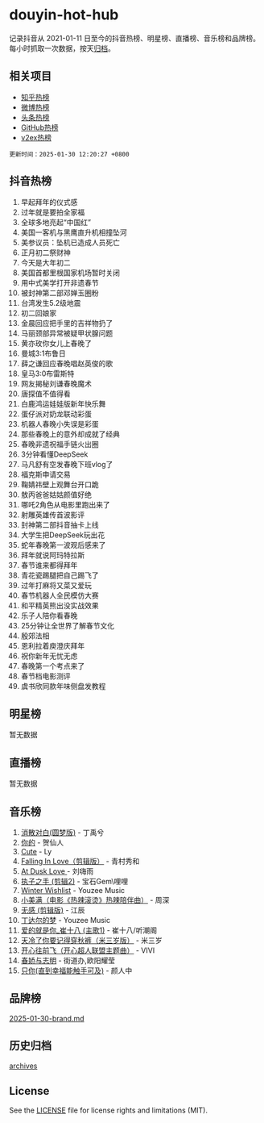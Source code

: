# douyin-hot-hub

记录抖音从 2021-01-11 日至今的抖音热榜、明星榜、直播榜、音乐榜和品牌榜。每小时抓取一次数据，按天[归档](archives)。

## 相关项目

- [知乎热榜](https://github.com/lonnyzhang423/zhihu-hot-hub)
- [微博热榜](https://github.com/lonnyzhang423/weibo-hot-hub)
- [头条热榜](https://github.com/lonnyzhang423/toutiao-hot-hub)
- [GitHub热榜](https://github.com/lonnyzhang423/github-hot-hub)
- [v2ex热榜](https://github.com/lonnyzhang423/v2ex-hot-hub)


`更新时间：2025-01-30 12:20:27 +0800`

## 抖音热榜

1. 早起拜年的仪式感
1. 过年就是要拍全家福
1. 全球多地亮起“中国红”
1. 美国一客机与黑鹰直升机相撞坠河
1. 美参议员：坠机已造成人员死亡
1. 正月初二祭财神
1. 今天是大年初二
1. 美国首都里根国家机场暂时关闭
1. 用中式美学打开非遗春节
1. 被封神第二部邓婵玉圈粉
1. 台湾发生5.2级地震
1. 初二回娘家
1. 金晨回应把手里的吉祥物扔了
1. 马丽颈部异常被疑甲状腺问题
1. 黄亦玫你女儿上春晚了
1. 曼城3:1布鲁日
1. 薛之谦回应春晚唱赵英俊的歌
1. 皇马3:0布雷斯特
1. 网友揭秘刘谦春晚魔术
1. 唐探值不值得看
1. 白鹿鸿运娃娃版新年快乐舞
1. 蛋仔派对奶龙联动彩蛋
1. 机器人春晚小失误是彩蛋
1. 那些春晚上的意外却成就了经典
1. 春晚非遗祝福手链火出圈
1. 3分钟看懂DeepSeek
1. 马凡舒有空发春晚下班vlog了
1. 福克斯申请交易
1. 鞠婧祎壁上观舞台开口跪
1. 敖丙爸爸姑姑颜值好绝
1. 哪吒2角色从电影里跑出来了
1. 射雕英雄传首波影评
1. 封神第二部抖音抽卡上线
1. 大学生把DeepSeek玩出花
1. 蛇年春晚第一波观后感来了
1. 拜年就说阿玛特拉斯
1. 春节谁来都得拜年
1. 青花瓷踢腿把自己踢飞了
1. 过年打麻将又菜又爱玩
1. 春节机器人全民模仿大赛
1. 和平精英熊出没实战效果
1. 乐子人陪你看春晚
1. 25分钟让全世界了解春节文化
1. 殷郊法相
1. 恩利拉着庾澄庆拜年
1. 祝你新年无忧无虑
1. 春晚第一个考点来了
1. 春节档电影测评
1. 虞书欣同款年味侧盘发教程

## 明星榜

暂无数据

## 直播榜

暂无数据

## 音乐榜

1. [消散对白(圆梦版)](https://sf5-hl-cdn-tos.douyinstatic.com/obj/tos-cn-ve-2774/og4jB5I5IizzoZVAAAzWgBMAsMDWoArfwBOiFs) - 丁禹兮
1. [你的](https://sf5-hl-cdn-tos.douyinstatic.com/obj/tos-cn-ve-2774/oYuIeKf42jB7sEV6B2upMdpYAgfrQWj0FeRegh) - 贺仙人
1. [Cute](https://sf5-hl-cdn-tos.douyinstatic.com/obj/tos-cn-ve-2774/o4IbIzHWKAAB4wsS5qMBRiiAlEBGTpQRNfFvuo) - Ly
1. [Falling In Love（剪辑版）](https://sf5-hl-cdn-tos.douyinstatic.com/obj/tos-cn-ve-2774/o8ajpA8zzgBPahbBIO8AcKGBLJezFCRd1wfP9f) - 青村秀和
1. [ At Dusk  Love ](https://sf5-hl-cdn-tos.douyinstatic.com/obj/tos-cn-ve-2774/o8CrpCf5CaYgI4ZrtQgMQAFEfuGqNnRSDQAPBc) - 刘嗨雨
1. [执子之手 (剪辑2)](https://sf5-hl-cdn-tos.douyinstatic.com/obj/tos-cn-ve-2774/oUoZLQjCc31XzqsBnBQUNgeKtYPBcgbFDwtfcu) - 宝石Gem\哩哩
1. [Winter Wishlist](https://sf5-hl-cdn-tos.douyinstatic.com/obj/tos-cn-ve-2774/oIIgUOeamCFCVAzxN6MFRLIBlLGpUqQxeeHrLE) - Youzee Music
1. [小美满（电影《热辣滚烫》热辣陪伴曲）](https://sf5-hl-cdn-tos.douyinstatic.com/obj/tos-cn-ve-2774/o0GAn2lSgfZIDUgtevCGDQYnFg4CwnrBaxbTZL) - 周深
1. [无感 (剪辑版)](https://sf5-hl-cdn-tos.douyinstatic.com/obj/tos-cn-ve-2774/o0eIsUzJBDlQaQFC5OFlgbMEZC1TFYBftOBn6p) - 江辰
1. [丁达尔的梦](https://sf5-hl-cdn-tos.douyinstatic.com/obj/tos-cn-ve-2774/oMU3WirUZBVQkAC9ccG5P2IQirziZM2RTInUY) - Youzee Music
1. [爱的就是你_崔十八 (主歌1)](https://sf5-hl-cdn-tos.douyinstatic.com/obj/tos-cn-ve-2774/oI5BO5DhFZ6UTcNCnZaOCBLtZ7WIMQGfgnXf5E) - 崔十八/听潮阁
1. [天冷了你要记得穿秋裤（米三岁版）](https://sf5-hl-cdn-tos.douyinstatic.com/obj/tos-cn-ve-2774/oQlIwVIDWiZ6BQilAorS7MA0AgCkQDvcZAdm1) - 米三岁
1. [开心往前飞（开心超人联盟主题曲）](https://sf5-hl-cdn-tos.douyinstatic.com/obj/tos-cn-ve-2774/9d8fb7c82cf1421fb93a9fe925275e0a) - VIVI
1. [春娇与志明](https://sf5-hl-cdn-tos.douyinstatic.com/obj/tos-cn-ve-2774/e530d8fceb7044b39707d7f9ff54add1) - 街道办,欧阳耀莹
1. [只你(直到幸福能触手可及)](https://sf5-hl-cdn-tos.douyinstatic.com/obj/tos-cn-ve-2774/o0lBkRDzFTeaVSUz3ZZSCBVtZ5DIMQGfgmEAuE) - 颜人中

## 品牌榜

[2025-01-30-brand.md](archives/2025-01-30-brand.md)

## 历史归档

[archives](archives)

## License

See the [LICENSE](LICENSE) file for license rights and limitations (MIT).
